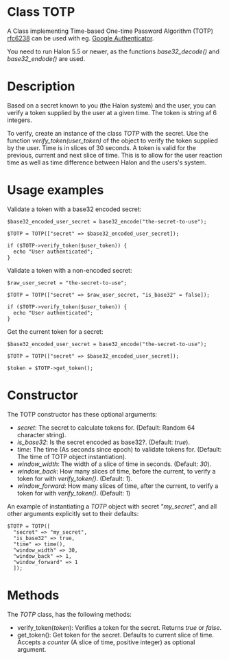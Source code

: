 # Class TOTP
A Class implementing Time-based One-time Password Algorithm (TOTP) [rfc6238](https://tools.ietf.org/html/rfc6238) can be used with eg. [Google Authenticator](https://en.wikipedia.org/wiki/Google_Authenticator).

You need to run Halon 5.5 or newer, as the functions *base32_decode()* and *base32_endode()* are used.

# Description
Based on a secret known to you (the Halon system) and the user, you can verify a token
supplied by the user at a given time. The token is string af 6 integers.

To verify, create an instance of the class *TOTP* with the secret. Use the
function *verify_token(user_token)* of the object to verify the token supplied
by the user. Time is in slices of 30 seconds. A token is valid for the
previous, current and next slice of time. This is to allow for the user reaction
time as well as time difference between Halon and the users's system.

# Usage examples

Validate a token with a base32 encoded secret:
```
$base32_encoded_user_secret = base32_encode("the-secret-to-use");

$TOTP = TOTP(["secret" => $base32_encoded_user_secret]);

if ($TOTP->verify_token($user_token)) {
  echo "User authenticated";
}
```

Validate a token with a non-encoded secret:
```
$raw_user_secret = "the-secret-to-use";

$TOTP = TOTP(["secret" => $raw_user_secret, "is_base32" = false]);

if ($TOTP->verify_token($user_token)) {
  echo "User authenticated";
}
```

Get the current token for a secret:
```
$base32_encoded_user_secret = base32_encode("the-secret-to-use");

$TOTP = TOTP(["secret" => $base32_encoded_user_secret]);

$token = $TOTP->get_token();
```

# Constructor
The TOTP constructor has these optional arguments:
* *secret*: The secret to calculate tokens for. (Default: Random 64 character string).
* *is_base32*: Is the secret encoded as base32?. (Default: *true*).
* *time*: The time (As seconds since epoch) to validate tokens for. (Default: The time of TOTP object instantiation).
* *window_width*: The width of a slice of time in seconds. (Default: *30*).
* *window_back*: How many slices of time, before the current, to verify a token for with *verify_token()*. (Default: *1*).
* *window_forward*: How many slices of time, after the current, to verify a token for with *verify_token()*. (Default: *1*)

An example of instantiating a *TOTP* object with secret *"my_secret"*, and all
other arguments explicitly set to their defaults:
```
$TOTP = TOTP([
  "secret" => "my_secret",
  "is_base32" => true,
  "time" => time(),
  "window_width" => 30,
  "window_back" => 1,
  "window_forward" => 1 
  ]);
```

# Methods
The *TOTP* class, has the following methods:
* verify_token(*token*): Verifies a token for the secret. Returns *true* or *false*.
* get_token(): Get token for the secret. Defaults to current slice of time. Accepts a *counter* (A slice of time, positive integer) as optional argument.
